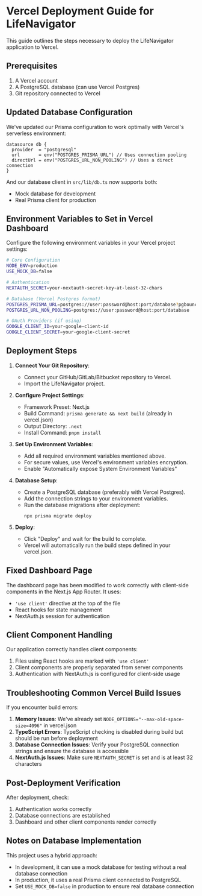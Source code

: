 # Vercel Deployment Guide for LifeNavigator

This guide outlines the steps necessary to deploy the LifeNavigator application to Vercel.

## Prerequisites

1. A Vercel account
2. A PostgreSQL database (can use Vercel Postgres)
3. Git repository connected to Vercel

## Updated Database Configuration

We've updated our Prisma configuration to work optimally with Vercel's serverless environment:

```prisma
datasource db {
  provider  = "postgresql"
  url       = env("POSTGRES_PRISMA_URL") // Uses connection pooling
  directUrl = env("POSTGRES_URL_NON_POOLING") // Uses a direct connection
}
```

And our database client in `src/lib/db.ts` now supports both:
- Mock database for development
- Real Prisma client for production

## Environment Variables to Set in Vercel Dashboard

Configure the following environment variables in your Vercel project settings:

```bash
# Core Configuration
NODE_ENV=production
USE_MOCK_DB=false

# Authentication
NEXTAUTH_SECRET=your-nextauth-secret-key-at-least-32-chars

# Database (Vercel Postgres format)
POSTGRES_PRISMA_URL=postgres://user:password@host:port/database?pgbouncer=true&connection_limit=1
POSTGRES_URL_NON_POOLING=postgres://user:password@host:port/database

# OAuth Providers (if using)
GOOGLE_CLIENT_ID=your-google-client-id
GOOGLE_CLIENT_SECRET=your-google-client-secret
```

## Deployment Steps

1. **Connect Your Git Repository**:
   - Connect your GitHub/GitLab/Bitbucket repository to Vercel.
   - Import the LifeNavigator project.

2. **Configure Project Settings**:
   - Framework Preset: Next.js
   - Build Command: `prisma generate && next build` (already in vercel.json)
   - Output Directory: `.next`
   - Install Command: `pnpm install`

3. **Set Up Environment Variables**:
   - Add all required environment variables mentioned above.
   - For secure values, use Vercel's environment variables encryption.
   - Enable "Automatically expose System Environment Variables"

4. **Database Setup**:
   - Create a PostgreSQL database (preferably with Vercel Postgres).
   - Add the connection strings to your environment variables.
   - Run the database migrations after deployment:
     ```
     npx prisma migrate deploy
     ```
   
5. **Deploy**:
   - Click "Deploy" and wait for the build to complete.
   - Vercel will automatically run the build steps defined in your vercel.json.

## Fixed Dashboard Page

The dashboard page has been modified to work correctly with client-side components in the Next.js App Router. It uses:

- `'use client'` directive at the top of the file
- React hooks for state management
- NextAuth.js session for authentication

## Client Component Handling

Our application correctly handles client components:

1. Files using React hooks are marked with `'use client'`
2. Client components are properly separated from server components
3. Authentication with NextAuth.js is configured for client-side usage

## Troubleshooting Common Vercel Build Issues

If you encounter build errors:

1. **Memory Issues**: We've already set `NODE_OPTIONS="--max-old-space-size=4096"` in vercel.json
2. **TypeScript Errors**: TypeScript checking is disabled during build but should be run before deployment
3. **Database Connection Issues**: Verify your PostgreSQL connection strings and ensure the database is accessible
4. **NextAuth.js Issues**: Make sure `NEXTAUTH_SECRET` is set and is at least 32 characters

## Post-Deployment Verification

After deployment, check:

1. Authentication works correctly
2. Database connections are established
3. Dashboard and other client components render correctly

## Notes on Database Implementation

This project uses a hybrid approach:
- In development, it can use a mock database for testing without a real database connection
- In production, it uses a real Prisma client connected to PostgreSQL
- Set `USE_MOCK_DB=false` in production to ensure real database connection